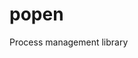 <!--
title: "popen"
custom_edit_url: https://github.com/netdata/netdata/edit/master/src/libnetdata/popen/README.md
sidebar_label: "popen"
learn_status: "Published"
learn_topic_type: "Tasks"
learn_rel_path: "Developers/libnetdata"
-->

# popen

Process management library



